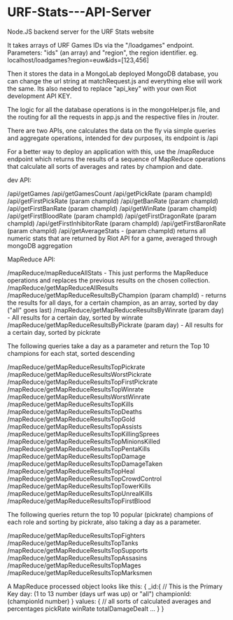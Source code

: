 # URF-Stats---API-Server
Node.JS backend server for the URF Stats website

It takes arrays of URF Games IDs via the "/loadgames" endpoint. Parameters: "ids" (an array) and "region", the region identifier.
eg. localhost/loadgames?region=euw&ids=[123,456]

Then it stores the data in a MongoLab deployed MongoDB database, you can change the url string at matchRequest.js and everything else will work the same.
Its also needed to replace "api_key" with your own Riot development API KEY.

The logic for all the database operations is in the mongoHelper.js file, and the routing for all the requests in app.js and
the respective files in /router.

There are two APIs, one calculates the data on the fly via simple queries and aggregate operations, intended for dev purposes, its endpoint is /api

For a better way to deploy an application with this, use the /mapReduce endpoint which returns the results of a sequence of 
MapReduce operations that calculate all sorts of averages and rates by champion and date.

dev API:

/api/getGames
/api/getGamesCount
/api/getPickRate (param champId)
/api/getFirstPickRate (param champId)
/api/getBanRate (param champId)
/api/getFirstBanRate (param champId)
/api/getWinRate (param champId)
/api/getFirstBloodRate (param champId)
/api/getFirstDragonRate (param champId)
/api/getFirstInhibitorRate (param champId)
/api/getFirstBaronRate (param champId)
/api/getAverageStats -  (param champId) returns all numeric stats that are returned by Riot API for a game, averaged through mongoDB aggregation

MapReduce API:

/mapReduce/mapReduceAllStats - This just performs the MapReduce operations and replaces the previous results on the chosen collection.
/mapReduce/getMapReduceAllResults
/mapReduce/getMapReduceResultsByChampion (param champId) - returns the results for all days, for a certain champion, as an array, sorted by day ("all" goes last)
/mapReduce/getMapReduceResultsByWinrate (param day) - All results for a certain day, sorted by winrate
/mapReduce/getMapReduceResultsByPickrate (param day) - All results for a certain day, sorted by pickrate

The following queries take a day as a parameter and return the Top 10 champions for each stat, sorted descending

/mapReduce/getMapReduceResultsTopPickrate 
/mapReduce/getMapReduceResultsWorstPickrate 
/mapReduce/getMapReduceResultsTopFirstPickrate 
/mapReduce/getMapReduceResultsTopWinrate 
/mapReduce/getMapReduceResultsWorstWinrate 
/mapReduce/getMapReduceResultsTopKills
/mapReduce/getMapReduceResultsTopDeaths
/mapReduce/getMapReduceResultsTopGold
/mapReduce/getMapReduceResultsTopAssists
/mapReduce/getMapReduceResultsTopKillingSprees
/mapReduce/getMapReduceResultsTopMinionsKilled
/mapReduce/getMapReduceResultsTopPentaKills
/mapReduce/getMapReduceResultsTopDamage
/mapReduce/getMapReduceResultsTopDamageTaken
/mapReduce/getMapReduceResultsTopHeal
/mapReduce/getMapReduceResultsTopCrowdControl
/mapReduce/getMapReduceResultsTopTowerKills
/mapReduce/getMapReduceResultsTopUnrealKills
/mapReduce/getMapReduceResultsTopFirstBlood

The following queries return the top 10 popular (pickrate) champions of each role and sorting by pickrate, also taking a day as a parameter.

/mapReduce/getMapReduceResultsTopFighters
/mapReduce/getMapReduceResultsTopTanks
/mapReduce/getMapReduceResultsTopSupports
/mapReduce/getMapReduceResultsTopAssasins
/mapReduce/getMapReduceResultsTopMages
/mapReduce/getMapReduceResultsTopMarksmen

A MapReduce processed object looks like this:
{
  _id:{ // This is the Primary Key
        day: (1 to 13 number (days urf was up) or "all")
        championId: (championId number)
      }
  values: { // all sorts of calculated averages and percentages
      pickRate
      winRate
      totalDamageDealt
      ...
  }
}
